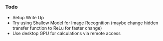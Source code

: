 ### Todo

- Setup Write Up
- Try using Shallow Model for Image Recognition (maybe change hidden transfer function to ReLu for faster change)
- Use desktop GPU for calculations via remote access